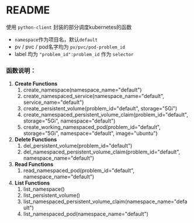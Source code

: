 # README

使用 `python-client` 封装的部分调度kubernetes的函数

- `namespace`作为项目名，默认`default`
- pv / pvc / pod名字均为 `pv/pvc/pod-problem_id`
- label 均为 `"problem_id":problem_id` 作为 `selector`

### 函数说明：

1. **Create Functions**
   1. create_namespace(namespace_name="default")
   2. create_namespaced_service(namespace_name="default", service_name="default")
   3. create_persistent_volume(problem_id="default", storage="5Gi")
   4. create_namespaced_persistent_volume_claim(problem_id="default", storage="5Gi", namespace="default")
   5. create_working_namespaced_pod(problem_id="default", storage="5Gi", namespace="default", image="ubuntu")
2. **Delete Functions**
   1. del_persistent_volume(problem_id="default")
   2. del_namespaced_persistent_volume_claim(problem_id="default", namespace_name="default")
3. **Read Functions**
   1. read_namespaced_pod(problem_id="default", namespace_name="default")
4. **List Functions**
   1. list_namespace()
   2. list_persistent_volume()
   3. list_namespaced_persistent_volume_claim(namespace_name="default")
   4. list_namespaced_pod(namespace_name="default")